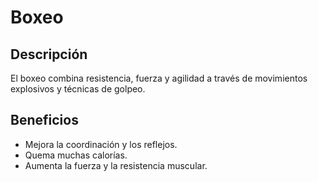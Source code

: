 # Boxeo

## Descripción
El boxeo combina resistencia, fuerza y agilidad a través de movimientos explosivos y técnicas de golpeo.

## Beneficios
- Mejora la coordinación y los reflejos.
- Quema muchas calorías.
- Aumenta la fuerza y la resistencia muscular.